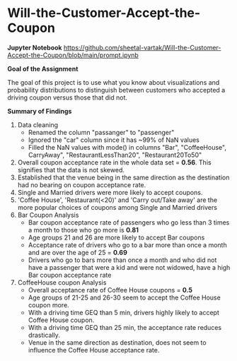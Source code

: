 # Will-the-Customer-Accept-the-Coupon

**Jupyter Notebook** https://github.com/sheetal-vartak/Will-the-Customer-Accept-the-Coupon/blob/main/prompt.ipynb


**Goal of the Assignment**

The goal of this project is to use what you know about visualizations and probability distributions to distinguish between customers who accepted a driving coupon versus those that did not.


**Summary of Findings**
1. Data cleaning
    - Renamed the column "passanger" to "passenger"
    - Ignored the "car" column since it has ~99% of NaN values
    - Filled the NaN values with mode() in columns "Bar", "CoffeeHouse", CarryAway", "RestaurantLessThan20", "Restaurant20To50"
3. Overall coupon acceptance rate in the whole data set = **0.56**. This signifies that the data is not skewed. 
4. Established that the venue being in the same direction as the destination had no bearing on coupon acceptance rate.
5. Single and Married drivers were more likely to accept coupons.
6. 'Coffee House', 'Restaurant(<20)' and 'Carry out/Take away' are the more popular choices of coupons among Single and Married drivers
7. Bar Coupon Analysis
    - Bar coupon acceptance rate of passengers who go less than 3 times a month to those who go more is  **0.81**
    - Age groups 21 and 26 are more likely to accept Bar coupons
    - Acceptance rate of drivers who go to a bar more than once a month and are over the age of 25 =  **0.69**
    - Drivers who go to bars more than once a month and who did not have a passenger that were a kid and were not widowed, have a high Bar coupon acceptance rate
8. CoffeeHouse coupon Analysis
    - Overall acceptance rate of Coffee House coupons =  **0.5**
    - Age groups of 21-25 and 26-30 seem to accept the Coffee House coupon more.
    - With a driving time GEQ than 5 min, drivers highly likely to accept Coffee House coupon.
    - With a driving time GEQ than 25 min, the acceptance rate reduces drastically.
    - Venue in the same direction as destination, does not seem to influence the Coffee House acceptance rate.
